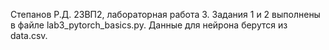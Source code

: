 Степанов Р.Д. 23ВП2, лабораторная работа 3. Задания 1 и 2 выполнены в файле lab3_pytorch_basics.py. Данные для нейрона берутся из data.csv. 
